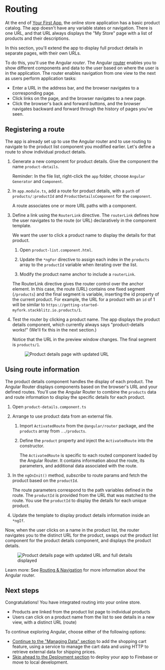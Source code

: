 # Routing

At the end of [Your First App](getting-started "Getting Started: Your First App"), the online store application has a basic product catalog. 
The app doesn't have any variable states or navigation. 
There is one URL, and that URL always displays the "My Store" page with a list of products and their descriptions. 

In this section, you'll extend the app to display full product details in separate pages, with their own URLs.

To do this, you'll use the Angular *router*. 
The Angular [router](guide/glossary#router "router definition") enables you to show different components and data to the user based on where the user is in the application. 
The router enables navigation from one view to the next as users perform application tasks: 

* Enter a URL in the address bar, and the browser navigates to a corresponding page.
* Click links on the page, and the browser navigates to a new page.
* Click the browser's back and forward buttons, and the browser navigates backward and forward through the history of pages you've seen.


## Registering a route

The app is already set up to use the Angular router and to use routing to navigate to the product list component you modified earlier. Let's define a route to show individual product details.

1. Generate a new component for product details. Give the component the name `product-details`.

    Reminder: In the file list, right-click the `app` folder, choose `Angular Generator` and `Component`. 

1. In `app.module.ts`, add a route for product details, with a `path` of `products/:productId` and `ProductDetailsComponent` for the `component`.

    <code-example header="src/app/app.module.ts" path="getting-started/src/app/app.module.ts" region="product-details-route">
    </code-example>
    
    A route associates one or more URL paths with a component.

1. Define a link using the `RouterLink` directive. The `routerLink` defines how the user navigates to the route (or URL) declaratively
    in the component template.

    We want the user to click a product name to display the details for that product. 

    1. Open `product-list.component.html`.

    1. Update the `*ngFor` directive to assign each index in the `products` array to the `productId` variable when iterating over the list.
    
    1. Modify the product name anchor to include a `routerLink`.

    <code-example header="src/app/product-list/product-list.component.html" path="getting-started/src/app/product-list/product-list.component.html" region="router-link">
    </code-example>

    <!-- 
    To do: I see a comment line with ellipses between the closing of h3 and div. It's an interesting way to show that we've clipped out some code. Should we use this elsewhere? 
    -->

      The RouterLink directive gives the router control over the anchor element. In this case, the route (URL) contains one fixed segment (`/products`) and the final segment is variable, inserting the id property of the current product. For example, the URL for a product with an `id` of 1 will be similar to `https://getting-started-myfork.stackblitz.io.products/1`. 

1. Test the router by clicking a product name. The app displays the product details component, which currently always says "product-details works!" (We'll fix this in the next section.)

    Notice that the URL in the preview window changes. The final segment is `products/1`.

    <figure>
      <img src="generated/images/guide/getting-started/product-details-works.png" alt="Product details page with updated URL">
    </figure>

    

## Using route information

The product details component handles the display of each product. The Angular Router displays components based on the browser's URL and your defined routes. You'll use the Angular Router to combine the `products` data and route information to display the specific details for each product.

1. Open `product-details.component.ts`

1. Arrange to use product data from an external file. 

    1. Import `ActivatedRoute` from the `@angular/router` package, and the `products` array from `../products`.

        <code-example header="src/app/product-details/product-details.component.1.ts" path="getting-started/src/app/product-details/product-details.component.1.ts" region="imports">
        </code-example>

    1. Define the `product` property and inject the `ActivatedRoute` into the constructor.

        <code-example path="getting-started/src/app/product-details/product-details.component.1.ts" region="props-methods">
        </code-example>

        The `ActivatedRoute` is specific to each routed component loaded by the Angular Router. It contains information about the
        route, its parameters, and additional data associated with the route.

        <!-- 
        To do: This is the first time we inject anything into a component. Should we mention it here? There's also a comment about maybe explaining it a bit in the services section (in data.md).
        -->

1. In the `ngOnInit()` method, _subscribe_ to route params and fetch the product based on the `productId`.

    <code-example path="getting-started/src/app/product-details/product-details.component.1.ts" region="get-product">
    </code-example>

    The route parameters correspond to the path variables defined in the route. The `productId` is provided from
    the URL that was matched to the route. You use the `productId` to display the details for each unique product. 

1. Update the template to display product details information inside an `*ngIf`.

    <code-example header="src/app/product-details/product-details.component.html" path="getting-started/src/app/product-details/product-details.component.html" region="details">
    </code-example>

Now, when the user clicks on a name in the product list, the router navigates you to the distinct URL for the product, swaps out the product list component for the product details component, and displays the product details. 

  <figure>
    <img src="generated/images/guide/getting-started/product-details-routed.png" alt="Product details page with updated URL and full details displayed">
  </figure>



<div class="alert is-helpful">

Learn more: See [Routing & Navigation](guide/router "Routing & Navigation") for more information about the Angular router. 

</div>


## Next steps

Congratulations! You have integrated routing into your online store.

* Products are linked from the product list page to individual products
* Users can click on a product name from the list to see details in a new view, with a distinct URL (route)

To continue exploring Angular, choose either of the following options:
* [Continue to the "Managing Data" section](getting-started/data "Getting Started: Managing Data") to add the shopping cart feature, using a service to manage the cart data and using HTTP to retrieve external data for shipping prices. 
* [Skip ahead to the Deployment section](getting-started/deployment "Getting Started: Deployment") to deploy your app to Firebase or move to local development. 

